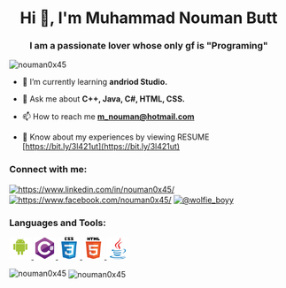 <h1 align="center">Hi 👋, I'm Muhammad Nouman Butt</h1>
<h3 align="center">I am a passionate lover whose only gf is "Programing"</h3>

<p align="left"> <img src="https://komarev.com/ghpvc/?username=nouman0x45&label=Profile%20views&color=0e75b6&style=plastic" alt="nouman0x45" /> </p>

- 🌱 I’m currently learning **andriod Studio.**

- 💬 Ask me about **C++, Java, C#, HTML, CSS.**

- 📫 How to reach me **m_nouman@hotmail.com**

- 📄 Know about my experiences by viewing RESUME [https://bit.ly/3l421ut](https://bit.ly/3l421ut)

<h3 align="left">Connect with me:</h3>
<p align="left">
<a href="https://www.linkedin.com/in/nouman0x45/" target="blank"><img align="center" src="https://raw.githubusercontent.com/rahuldkjain/github-profile-readme-generator/master/src/images/icons/Social/linked-in-alt.svg" alt="https://www.linkedin.com/in/nouman0x45/" height="30" width="40" /></a>
<a href="https://www.facebook.com/nouman0x45/" target="blank"><img align="center" src="https://raw.githubusercontent.com/rahuldkjain/github-profile-readme-generator/master/src/images/icons/Social/facebook.svg" alt="https://www.facebook.com/nouman0x45/" height="30" width="40" /></a>
<a href="https://instagram.com/@wolfie_boyy" target="blank"><img align="center" src="https://raw.githubusercontent.com/rahuldkjain/github-profile-readme-generator/master/src/images/icons/Social/instagram.svg" alt="@wolfie_boyy" height="30" width="40" /></a>
</p>

<h3 align="left">Languages and Tools:</h3>
<p align="left"> <a href="https://developer.android.com" target="_blank"> <img src="https://raw.githubusercontent.com/devicons/devicon/master/icons/android/android-original-wordmark.svg" alt="android" width="40" height="40"/> </a> <a href="https://www.w3schools.com/cs/" target="_blank"> <img src="https://raw.githubusercontent.com/devicons/devicon/master/icons/csharp/csharp-original.svg" alt="csharp" width="40" height="40"/> </a> <a href="https://www.w3schools.com/css/" target="_blank"> <img src="https://raw.githubusercontent.com/devicons/devicon/master/icons/css3/css3-original-wordmark.svg" alt="css3" width="40" height="40"/> </a> <a href="https://www.w3.org/html/" target="_blank"> <img src="https://raw.githubusercontent.com/devicons/devicon/master/icons/html5/html5-original-wordmark.svg" alt="html5" width="40" height="40"/> </a> <a href="https://www.java.com" target="_blank"> <img src="https://raw.githubusercontent.com/devicons/devicon/master/icons/java/java-original.svg" alt="java" width="40" height="40"/> </a> </p>

<p><img align="left" src="https://github-readme-stats.vercel.app/api/top-langs?username=nouman0x45&show_icons=true&locale=en&layout=compact" alt="nouman0x45" /></p>

<p>&nbsp;<img align="center" src="https://github-readme-stats.vercel.app/api?username=nouman0x45&show_icons=true&theme=dracula&title_color=0a7fe6&text_color=f2f2f2&hide_border=true&locale=en" alt="nouman0x45" /></p>
